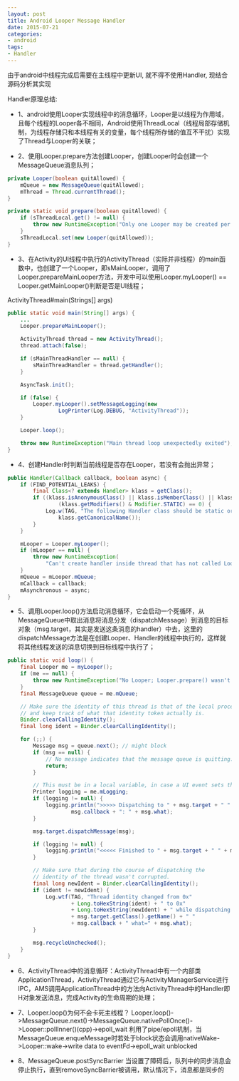 ```yaml
---
layout: post
title: Android Looper Message Handler
date: 2015-07-21
categories:
- android
tags:
- Handler
---
```


由于android中线程完成后需要在主线程中更新UI, 就不得不使用Handler, 现结合源码分析其实现
<!-- more -->
Handler原理总结:
* 1、android使用Looper实现线程中的消息循环，Looper是以线程为作用域，且每个线程的Looper各不相同，Android使用ThreadLocal（线程局部存储机制，为线程存储只和本线程有关的变量，每个线程所存储的值互不干扰）实现了Thread与Looper的关联；

* 2、使用Looper.prepare方法创建Looper，创建Looper时会创建一个MessageQueue消息队列；

``` java
private Looper(boolean quitAllowed) {
    mQueue = new MessageQueue(quitAllowed);
    mThread = Thread.currentThread();
}
```

``` java
private static void prepare(boolean quitAllowed) {
    if (sThreadLocal.get() != null) {
        throw new RuntimeException("Only one Looper may be created per thread");
    }
    sThreadLocal.set(new Looper(quitAllowed));
}
```

* 3、在Activity的UI线程中执行的ActivityThread（实际并非线程）的main函数中，也创建了一个Looper，即sMainLooper，调用了Looper.prepareMainLooper方法，开发中可以使用Looper.myLooper()
== Looper.getMainLooper()判断是否是UI线程；

ActivityThread#main(Strings[] args)
``` java
public static void main(String[] args) {
    ...
    Looper.prepareMainLooper();

    ActivityThread thread = new ActivityThread();
    thread.attach(false);

    if (sMainThreadHandler == null) {
        sMainThreadHandler = thread.getHandler();
    }

    AsyncTask.init();

    if (false) {
        Looper.myLooper().setMessageLogging(new
                LogPrinter(Log.DEBUG, "ActivityThread"));
    }

    Looper.loop();

    throw new RuntimeException("Main thread loop unexpectedly exited");
}
```

* 4、创建Handler时判断当前线程是否存在Looper，若没有会抛出异常；
``` java
public Handler(Callback callback, boolean async) {
    if (FIND_POTENTIAL_LEAKS) {
        final Class<? extends Handler> klass = getClass();
        if ((klass.isAnonymousClass() || klass.isMemberClass() || klass.isLocalClass()) &&
                (klass.getModifiers() & Modifier.STATIC) == 0) {
            Log.w(TAG, "The following Handler class should be static or leaks might occur: " +
                klass.getCanonicalName());
        }
    }

    mLooper = Looper.myLooper();
    if (mLooper == null) {
        throw new RuntimeException(
            "Can't create handler inside thread that has not called Looper.prepare()");
    }
    mQueue = mLooper.mQueue;
    mCallback = callback;
    mAsynchronous = async;
}
```

* 5、调用Looper.loop()方法启动消息循环，它会启动一个死循环，从MessageQueue中取出消息将消息分发（dispatchMessage）到消息的目标对象（msg.target，其实是发送这条消息的handler）中去，这里的dispatchMessage方法是在创建Looper、Handler的线程中执行的，这样就将其他线程发送的消息切换到目标线程中执行了；
``` java
public static void loop() {
    final Looper me = myLooper();
    if (me == null) {
        throw new RuntimeException("No Looper; Looper.prepare() wasn't called on this thread.");
    }
    final MessageQueue queue = me.mQueue;

    // Make sure the identity of this thread is that of the local process,
    // and keep track of what that identity token actually is.
    Binder.clearCallingIdentity();
    final long ident = Binder.clearCallingIdentity();

    for (;;) {
        Message msg = queue.next(); // might block
        if (msg == null) {
            // No message indicates that the message queue is quitting.
            return;
        }

        // This must be in a local variable, in case a UI event sets the logger
        Printer logging = me.mLogging;
        if (logging != null) {
            logging.println(">>>>> Dispatching to " + msg.target + " " +
                    msg.callback + ": " + msg.what);
        }

        msg.target.dispatchMessage(msg);

        if (logging != null) {
            logging.println("<<<<< Finished to " + msg.target + " " + msg.callback);
        }

        // Make sure that during the course of dispatching the
        // identity of the thread wasn't corrupted.
        final long newIdent = Binder.clearCallingIdentity();
        if (ident != newIdent) {
            Log.wtf(TAG, "Thread identity changed from 0x"
                    + Long.toHexString(ident) + " to 0x"
                    + Long.toHexString(newIdent) + " while dispatching to "
                    + msg.target.getClass().getName() + " "
                    + msg.callback + " what=" + msg.what);
        }

        msg.recycleUnchecked();
    }
}
```

* 6、ActivityThread中的消息循环：ActivityThread中有一个内部类ApplicationThread，ActivityThread通过它与ActivityManagerService进行IPC，AMS调用ApplicationThread中的方法向ActivityThread中的Handler即H对象发送消息，完成Activity的生命周期的处理；

* 7、Looper.loop()为何不会卡死主线程？
Looper.loop()->MessageQueue.next()->MessageQueue.nativePollOnce()->Looper::pollInner()(cpp)->epoll_wait
利用了pipe/epoll机制，当MessageQueue.enqueMessage时若处于block状态会调用nativeWake->Looper::wake->write data to eventFd->epoll_wait unblocked

* 8、MessageQueue.postSyncBarrier 当设置了障碍后，队列中的同步消息会停止执行，直到removeSyncBarrier被调用，默认情况下，消息都是同步的
